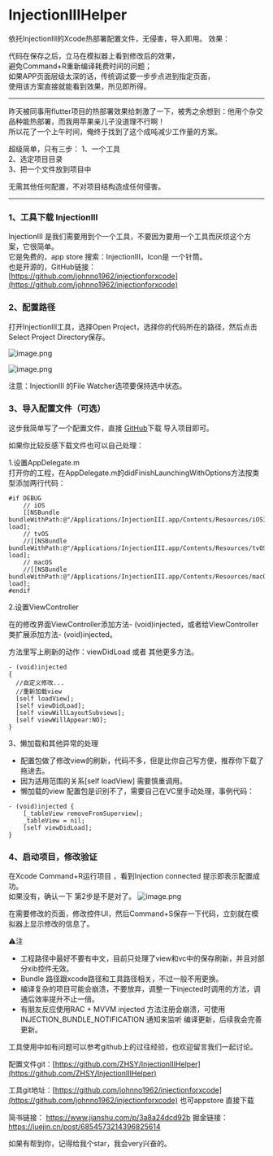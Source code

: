 # InjectionIIIHelper
依托InjectionIII的Xcode热部署配置文件，无侵害，导入即用。
效果：

代码在保存之后，立马在模拟器上看到修改后的效果，  
避免Command+R重新编译耗费时间的问题；  
如果APP页面层级太深的话，传统调试要一步步点进到指定页面，  
使用该方案直接就能看到效果，所见即所得。

----
昨天被同事用flutter项目的热部署效果给刺激了一下，被秀之余想到：他用个杂交品种能热部署，而我用苹果亲儿子没道理不行啊！  
所以花了一个上午时间，俺终于找到了这个成吨减少工作量的方案。

超级简单，只有三步：
1、一个工具  
2、选定项目目录  
3、把一个文件放到项目中  

无需其他任何配置，不对项目结构造成任何侵害。

----
### 1、工具下载 InjectionIII
InjectionIII 是我们需要用到个一个工具，不要因为要用一个工具而厌烦这个方案，它很简单。  
它是免费的，app store 搜索：InjectionIII，Icon是 一个针筒。  
也是开源的，GitHub链接： [https://github.com/johnno1962/injectionforxcode](https://github.com/johnno1962/injectionforxcode)

### 2、配置路径
 打开InjectionIII工具，选择Open Project，选择你的代码所在的路径，然后点击Select Project Directory保存。

![image.png](https://p3-juejin.byteimg.com/tos-cn-i-k3u1fbpfcp/aa8bea8b0a1e47709a5fc78152fb8b3e~tplv-k3u1fbpfcp-zoom-1.image)

![image.png](https://p3-juejin.byteimg.com/tos-cn-i-k3u1fbpfcp/bde0a07972104bb3970eab9259d77eb2~tplv-k3u1fbpfcp-zoom-1.image)

注意：InjectionIII 的File Watcher选项要保持选中状态。

### 3、导入配置文件（可选）
这步我简单写了一个配置文件，直接 [GitHub](https://github.com/ZHSY/InjectionIIIHelper)下载 导入项目即可。  

如果你比较反感下载文件也可以自己处理：  

1.设置AppDelegate.m  
        打开你的工程，在AppDelegate.m的didFinishLaunchingWithOptions方法按类型添加两行代码：
```
#if DEBUG
    // iOS
    [[NSBundle bundleWithPath:@"/Applications/InjectionIII.app/Contents/Resources/iOSInjection.bundle"] load];
    // tvOS
    //[[NSBundle bundleWithPath:@"/Applications/InjectionIII.app/Contents/Resources/tvOSInjection.bundle"] load];
    // macOS
    //[[NSBundle bundleWithPath:@"/Applications/InjectionIII.app/Contents/Resources/macOSInjection.bundle"] load];
#endif
```
2.设置ViewController  
        
在的修改界面ViewController添加方法- (void)injected，或者给ViewController类扩展添加方法- (void)injected。

方法里写上刷新的动作：viewDidLoad 或者 其他更多方法。
```
- (void)injected
{    
  //自定义修改...
  //重新加载view    
  [self loadView];
  [self viewDidLoad];
  [self viewWillLayoutSubviews];
  [self viewWillAppear:NO];
}
```

3、懒加载和其他异常的处理

- 配置包做了修改view的刷新，代码不多，但是比你自己写方便，推荐你下载了拖进去。
- 因为适用范围的关系[self loadView] 需要慎重调用。
- 懒加载的view 配置包是识别不了，需要自己在VC里手动处理，事例代码：
```
- (void)injected {
    [_tableView removeFromSuperview];
    _tableView = nil;
    [self viewDidLoad];
}
```


### 4、启动项目，修改验证
在Xcode Command+R运行项目 ，看到Injection connected 提示即表示配置成功。  
如果没有，确认一下 第2步是不是对了。
![image.png](https://p3-juejin.byteimg.com/tos-cn-i-k3u1fbpfcp/f3024b9582cc42f094fd589e8fee50f4~tplv-k3u1fbpfcp-zoom-1.image)

在需要修改的页面，修改控件UI，然后Command+S保存一下代码，立刻就在模拟器上显示修改的信息了。

⚠️注 
- 工程路径中最好不要有中文，目前只处理了view和vc中的保存刷新，并且对部分xib控件无效。
- Bundle 路径跟xcode路径和工具路径相关，不过一般不用更换。
- 编译复杂的项目可能会崩溃，不要放弃，调整一下injected时调用的方法，调通后效率提升不止一倍。
- 有朋友反应使用RAC + MVVM injected 方法注册会崩溃，可使用 INJECTION_BUNDLE_NOTIFICATION 通知来监听 编译更新，后续我会完善更新。

工具使用中如有问题可以参考github上的过往经验，也欢迎留言我们一起讨论。

配置文件git：[https://github.com/ZHSY/InjectionIIIHelper](https://github.com/ZHSY/InjectionIIIHelper)

工具git地址：[https://github.com/johnno1962/injectionforxcode](https://github.com/johnno1962/injectionforxcode)  也可appstore 直接下载


简书链接： https://www.jianshu.com/p/3a8a24dcd92b
掘金链接： https://juejin.cn/post/6854573214396825614

如果有帮到你，记得给我个star，我会very兴奋的。

